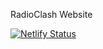 RadioClash Website

[![Netlify Status](https://api.netlify.com/api/v1/badges/5fb648fd-f703-4d84-b35e-7ff07e5bdd8b/deploy-status)](https://app.netlify.com/sites/condescending-goodall-b8f909/deploys)